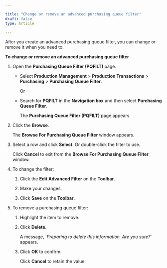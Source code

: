 ```yaml
---

title: "Change or remove an advanced purchasing queue filter"
draft: false
type: Article

---
```


After you create an advanced purchasing queue filter, you can change or remove it when you need to.

**To change or remove an advanced purchasing queue filter**

1. Open the **Purchasing Queue Filter (PQFILT)** page.

    - Select **Production Management** > **Production Transactions** > **Purchasing** > **Purchasing Queue Filter**.

        Or

    - Search for **PQFILT** in the **Navigation box** and then select **Purchasing Queue Filter**.

       The **Purchasing Queue Filter (PQFILT)** page appears.

2. Click the **Browse**.

    The **Browse For Purchasing Queue Filter** window appears.

3. Select a row and click **Select**. Or double-click the filter to use.

    Click **Cancel** to exit from the **Browse For Purchasing Queue Filter** window.

4. To change the filter:

    1. Click the **Edit Advanced Filter** on the **Toolbar**.

    2. Make your changes.

    3. Click **Save** on the **Toolbar**.

5. To remove a purchasing queue filter:

    1. Highlight the item to remove.

    2. Click **Delete**.

        A message, '*Preparing to delete this information. Are you sure?*' appears.

    3. Click **OK** to confirm.

        Click **Cancel** to retain the value.

​